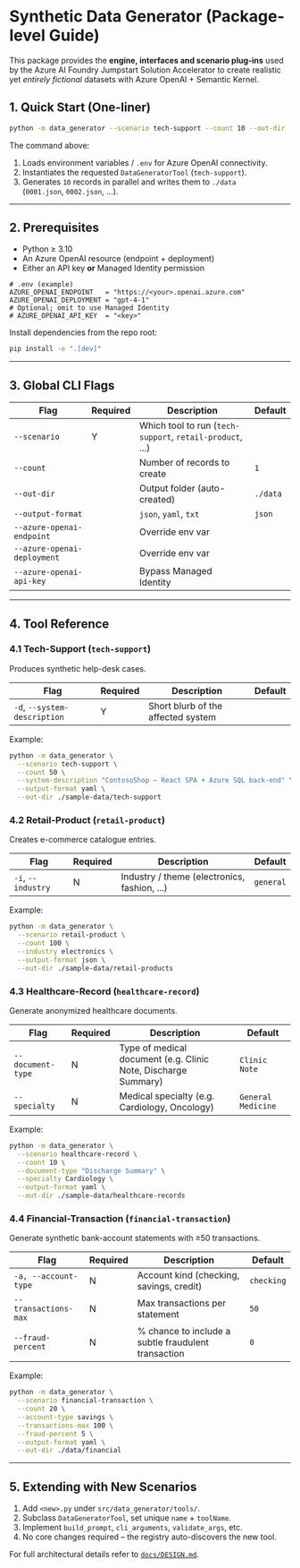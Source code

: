 # Synthetic Data Generator (Package-level Guide)

This package provides the **engine, interfaces and scenario plug-ins** used by the Azure AI Foundry Jumpstart Solution Accelerator to create realistic yet *entirely fictional* datasets with Azure OpenAI + Semantic Kernel.

## 1. Quick Start (One-liner)

```bash
python -m data_generator --scenario tech-support --count 10 --out-dir ./data
```

The command above:

1. Loads environment variables / `.env` for Azure OpenAI connectivity.  
1. Instantiates the requested `DataGeneratorTool` (`tech-support`).  
1. Generates `10` records in parallel and writes them to `./data`  
   (`0001.json`, `0002.json`, …).

---

## 2. Prerequisites

- Python ≥ 3.10
- An Azure OpenAI resource (endpoint + deployment)  
- Either an API key **or** Managed Identity permission

```dotenv
# .env (example)
AZURE_OPENAI_ENDPOINT   = "https://<your>.openai.azure.com"
AZURE_OPENAI_DEPLOYMENT = "gpt-4-1"
# Optional; omit to use Managed Identity
# AZURE_OPENAI_API_KEY  = "<key>"
```

Install dependencies from the repo root:

```bash
pip install -e ".[dev]"
```

---

## 3. Global CLI Flags

| Flag                         | Required | Description                                               | Default  |
|------------------------------|----------|-----------------------------------------------------------|----------|
| `--scenario`                 | Y        | Which tool to run (`tech-support`, `retail-product`, ...) |          |
| `--count`                    |          | Number of records to create                               | `1`      |
| `--out-dir`                  |          | Output folder (auto-created)                              | `./data` |
| `--output-format`            |          | `json`, `yaml`, `txt`                                     | `json`   |
| `--azure-openai-endpoint`    |          | Override env var                                          |          |
| `--azure-openai-deployment`  |          | Override env var                                          |          |
| `--azure-openai-api-key`     |          | Bypass Managed Identity                                   |          |

---

## 4. Tool Reference

### 4.1 Tech-Support (`tech-support`)

Produces synthetic help-desk cases.

| Flag                         | Required | Description                        | Default  |
|------------------------------|----------|------------------------------------|----------|
| `-d`, `--system-description` | Y        | Short blurb of the affected system |          |

Example:

```bash
python -m data_generator \
  --scenario tech-support \
  --count 50 \
  --system-description "ContosoShop – React SPA + Azure SQL back-end" \
  --output-format yaml \
  --out-dir ./sample-data/tech-support
```

### 4.2 Retail-Product (`retail-product`)

Creates e-commerce catalogue entries.

| Flag               | Required | Description                                  | Default   |
|--------------------|----------|----------------------------------------------|-----------|
| `-i`, `--industry` | N        | Industry / theme (electronics, fashion, ...) | `general` |

Example:

```bash
python -m data_generator \
  --scenario retail-product \
  --count 100 \
  --industry electronics \
  --output-format json \
  --out-dir ./sample-data/retail-products
```

### 4.3 Healthcare-Record (`healthcare-record`)

Generate anonymized healthcare documents.

| Flag               | Required | Description                                                      | Default            |
|--------------------|----------|------------------------------------------------------------------|--------------------|
| `--document-type`  | N        | Type of medical document (e.g. Clinic Note, Discharge Summary)   | `Clinic Note`      |
| `--specialty`      | N        | Medical specialty (e.g. Cardiology, Oncology)                    | `General Medicine` |

Example:

```bash
python -m data_generator \
  --scenario healthcare-record \
  --count 10 \
  --document-type "Discharge Summary" \
  --specialty Cardiology \
  --output-format yaml \
  --out-dir ./sample-data/healthcare-records
```

### 4.4 Financial-Transaction (`financial-transaction`)

Generate synthetic bank-account statements with ≥50 transactions.

| Flag                  | Required | Description                                        | Default    |
|-----------------------|----------|----------------------------------------------------|------------|
| `-a, --account-type`  | N        | Account kind (checking, savings, credit)           | `checking` |
| `--transactions-max`  | N        | Max transactions per statement                     | `50`       |
| `--fraud-percent`     | N        | % chance to include a subtle fraudulent transaction| `0`        |

Example:

```bash
python -m data_generator \
  --scenario financial-transaction \
  --count 20 \
  --account-type savings \
  --transactions-max 100 \
  --fraud-percent 5 \
  --output-format yaml \
  --out-dir ./data/financial
```

---

## 5.  Extending with New Scenarios

1. Add `<new>.py` under `src/data_generator/tools/`.
1. Subclass `DataGeneratorTool`, set unique `name` + `toolName`.
1. Implement `build_prompt`, `cli_arguments`, `validate_args`, etc.
1. No core changes required – the registry auto-discovers the new tool.

For full architectural details refer to [`docs/DESIGN.md`](../docs/DESIGN.md).
